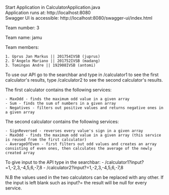 Start Application in CalculatorApplication.java  
Application runs at: http://localhost:8080  
Swagger UI is accessible: http://localhost:8080/swagger-ui/index.html   

Team number: 3                                           
                                                          
Team name: jamu                                          
                                                          
Team members:                                            
                                                          
    1. Üprus Jan Markus || 201754IVSB (juprus)           
    2. D'Angelo Mariano || 201752IVSB (madang)           
    3. Tomingas Andre || 192908IVSB (antomi)                                           


To use our API go to the searchbar and type in /calculator1 to see the first calculator's results, type /calculator2 to see the second calculator's results.

The first calculator contains the following services:
    
    - MaxOdd - finds the maximum odd value in a given array
    - Sum - finds the sum of numbers in a given array
    - Negatives - filters out positive values and returns negative ones in a given array

The second calculator contains the following services: 
    
    - SignReversed - reverses every value's sign in a given array
    - MaxOdd - finds the maximum odd value in a given array (this service is reused from the first calculator)
    - AverageOfEven - first filters out odd values and creates an array consisting of even ones, then calculates the average of the newly created array

To give input to the API type in the searchbar:
    - /calculator1?input?=1,-2,3,-4,5,6,-7,8 
    - /calculator2?input?=1,-2,3,-4,5,6,-7,8 

N.B the values used in the two calculators can be replaced with any other. If the input is left blank such as input?= the result will be null for every service.


